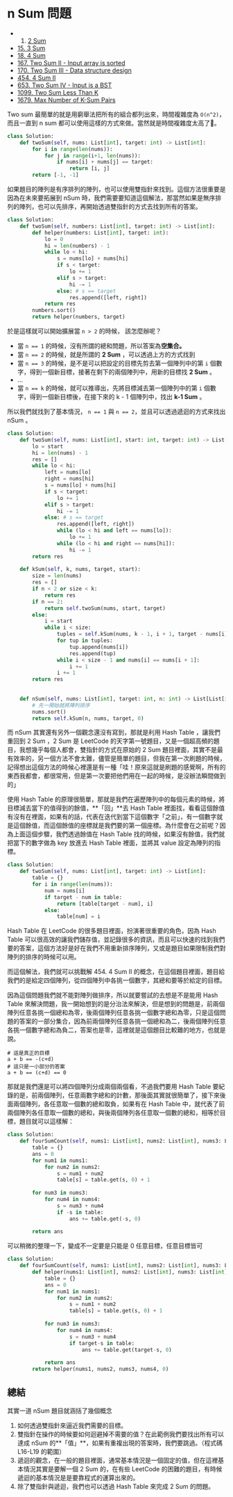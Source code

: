 # n Sum 問題

* 1. [2 Sum](https://leetcode.com/problems/two-sum/)
* [15. 3 Sum](https://leetcode.com/problems/3sum/)
* [18. 4 Sum](https://leetcode.com/problems/4sum/)
* [167. Two Sum II - Input array is sorted](https://leetcode.com/problems/two-sum-ii-input-array-is-sorted/)
* [170. Two Sum III - Data structure design](https://leetcode.com/problems/two-sum-iii-data-structure-design/)
* [454. 4 Sum II](https://leetcode.com/problems/4sum-ii/)
* [653. Two Sum IV - Input is a BST](https://leetcode.com/problems/two-sum-iv-input-is-a-bst/)
* [1099. Two Sum Less Than K](https://leetcode.com/problems/two-sum-less-than-k/)
* [1679. Max Number of K-Sum Pairs](https://leetcode.com/problems/max-number-of-k-sum-pairs/)

Two sum 最簡單的就是用窮舉法把所有的組合都列出來，時間複雜度為 `O(n^2)`，而且一直到 n sum 都可以使用這樣的方式來做。當然就是時間複雜度太高了。

```python
class Solution:
    def twoSum(self, nums: List[int], target: int) -> List[int]:
        for i in range(len(nums)):
            for j in range(i+1, len(nums)):
                if nums[i] + nums[j] == target:
                    return [i, j]
        return [-1, -1]
```

如果題目的陣列是有序排列的陣列，也可以使用雙指針來找到。這個方法很重要是因為在未來要拓展到 nSum 時，我們需要要知道這個解法，那當然如果是無序排列的陣列，也可以先排序，再開始透過雙指針的方式去找到所有的答案。

```python
class Solution:
    def twoSum(self, numbers: List[int], target: int) -> List[int]:
        def helper(numbers: List[int], target: int):
            lo = 0
            hi = len(numbers) - 1
            while lo < hi:
                s = nums[lo] + nums[hi]
                if s < target:
                    lo += 1
                elif s > target:
                    hi -= 1
                else: # s == target
                    res.append([left, right])
            return res
        numbers.sort()
        return helper(numbers, target)
```

於是這樣就可以開始擴展當 `n > 2` 的時候， 該怎麼辦呢？

* 當 `n == 1` 的時候，沒有所謂的總和問題，所以答案為**空集合。**
* 當 `n == 2` 的時候，就是所謂的 **2 Sum** ，可以透過上方的方式找到
* 當 `n == 3` 的時候，是不是可以把設定的目標先剪去第一個陣列中的第 `i` 個數字，得到一個新目標，接著在剩下的兩個陣列中，用新的目標找 **2 Sum** 。
* ...
* 當 `n == k` 的時候，就可以推導出，先將目標減去第一個陣列中的第 `i` 個數字，得到一個新目標後，在接下來的 k - 1 個陣列中，找出 **k-1 Sum** 。

所以我們就找到了基本情況， `n == 1` 與 `n == 2`，並且可以透過遞迴的方式來找出 nSum 。

```python
class Solution:
    def twoSum(self, nums: List[int], start: int, target: int) -> List[List[int]]:
        lo = start
        hi = len(nums) - 1
        res = []
        while lo < hi:
            left = nums[lo]
            right = nums[hi]
            s = nums[lo] + nums[hi]
            if s < target:
                lo += 1
            elif s > target:
                hi -= 1
            else: # s == target
                res.append([left, right]) 
                while (lo < hi and left == nums[lo]):
                    lo += 1
                while (lo < hi and right == nums[hi]):
                    hi -= 1
        return res
    
    def kSum(self, k, nums, target, start):
        size = len(nums)
        res = []
        if n < 2 or size < k:
            return res
        if n == 2:
            return self.twoSum(nums, start, target)
        else:
            i = start
            while i < size:
                tuples = self.kSum(nums, k - 1, i + 1, target - nums[i])
                for tup in tuples:
                    tup.append(nums[i])
                    res.append(tup)
                while i < size - 1 and nums[i] == nums[i + 1]:
                    i += 1
                i += 1
        return res
                
    
    def nSum(self, nums: List[int], target: int, n: int) -> List[List[int]]:
        # 先一開始就將陣列排序
        nums.sort()
        return self.kSum(n, nums, target, 0)
```

而 nSum 其實還有另外一個觀念還沒有寫到，那就是利用 Hash Table ，讓我們重回到 2 Sum ，2 Sum 是 LeetCode 的天字第一號題目，又是一個超高頻的題目，我想幾乎每個人都會，雙指針的方式在原始的 2 Sum 題目裡面，其實不是最有效率的，另一個方法不會太難，儘管是簡單的題目，但我在第一次刷題的時候，記得想出這個方法的時候心裡還是有一種「哇！原來這就是刷題的感覺啊，所有的東西我都會，都很常用，但是第一次要把他們用在一起的時候，是沒辦法瞬間做到的」

使用 Hash Table 的原理很簡單，那就是我們在遍歷陣列中的每個元素的時候，將目標減去當下的值得到的餘值，**「回」**去 Hash Table 裡面找，看看這個餘值有沒有在裡面，如果有的話，代表在迭代到當下這個數字「之前」，有一個數字就是這個餘值，而這個餘值的座標就是我們要的第一個座標。為什麼會在之前呢？因為上面這個步驟，我們透過餘值在 Hash Table 找的時候，如果沒有餘值，我們就把當下的數字做為 key 放進去 Hash Table 裡面，並將其 value 設定為陣列的指標。

```python
class Solution:
    def twoSum(self, nums: List[int], target: int) -> List[int]:
        table = {}
        for i in range(len(nums)):
            num = nums[i]
            if target - num in table:
                return [table[target - num], i]
            else:
                table[num] = i
```

Hash Table 在 LeetCode 的很多題目裡面，扮演著很重要的角色，因為 Hash Table 可以很高效的讓我們儲存值，並記錄很多的資訊，而且可以快速的找到我們要的答案，這個方法好是好在我們不用重新排序陣列，又或是題目如果限制我們對陣列的排序的時候可以用。

而這個解法，我們就可以挑戰解 454. 4 Sum II 的概念，在這個題目裡面，題目給我們的是給定四個陣列，從四個陣列中各挑一個數字，其總和要等於給定的目標。

因為這個問題我們就不能對陣列做排序，所以就要嘗試的去想是不是能用 Hash Table 來解決問題，我一開始想到的是分治法來解決，但是想到的問題是，前兩個陣列任意各挑一個總和為零，後兩個陣列任意各挑一個數字總和為零，只是這個問題的答案的一部分集合，因為前兩個陣列任意各挑一個總和為二，後兩個陣列任意各挑一個數字總和為負二，答案也是零，這裡就是這個題目比較難的地方，也就是說。

```text
# 這是真正的目標
a + b == -(c+d)
# 這只是一小部分的答案
a + b == (c+d) == 0
```

那就是我們還是可以將四個陣列分成兩個兩個看，不過我們要用 Hash Table 要紀錄的是，前兩個陣列，任意兩數字總和的計數，那後面其實就很簡單了，接下來後面兩個陣列，各任意取一個數的總和取負，如果有在 Hash Table 中，就代表了前兩個陣列各任意取一個數的總和，與後兩個陣列各任意取一個數的總和，相等於目標，題目就可以這樣解：

```python
class Solution:
    def fourSumCount(self, nums1: List[int], nums2: List[int], nums3: List[int], nums4: List[int]) -> int:
        table = {}
        ans = 0
        for num1 in nums1:
            for num2 in nums2:
                s = num1 + num2
                table[s] = table.get(s, 0) + 1
        
        for num3 in nums3:
            for num4 in nums4:
                s = num3 + num4
                if -s in table:
                    ans += table.get(-s, 0)
        
        return ans
```

可以稍微的整理一下，變成不一定要是只能是 0 任意目標，任意目標皆可

```python
class Solution:
    def fourSumCount(self, nums1: List[int], nums2: List[int], nums3: List[int], nums4: List[int]) -> int:
        def helper(nums1: List[int], nums2: List[int], nums3: List[int], nums4: List[int], target: int):
            table = {}
            ans = 0
            for num1 in nums1:
                for num2 in nums2:
                    s = num1 + num2
                    table[s] = table.get(s, 0) + 1
            
            for num3 in nums3:
                for num4 in nums4:
                    s = num3 + num4
                    if target-s in table:
                        ans += table.get(target-s, 0)
            
            return ans
        return helper(nums1, nums2, nums3, nums4, 0)
```

## 總結

其實一道 nSum 題目就涵括了幾個概念

1. 如何透過雙指針來逼近我們需要的目標。
2. 雙指針在操作的時候要如何迴避掉不需要的值？在此範例我們要找出所有可以達成 nSum 的**「值」**，如果有重複出現的答案時，我們要跳過。（程式碼 L16-L19 的範圍）
3. 遞迴的觀念，在一般的題目裡面，通常基本情況是一個固定的值，但在這裡基本情況其實是要解一個 2 Sum 的，在有些 LeetCode 的困難的題目，有時候遞迴的基本情況是是要靠程式的運算出來的。
4. 除了雙指針與遞迴，我們也可以透過 Hash Table 來完成 2 Sum 的問題。

